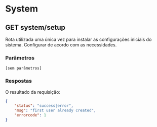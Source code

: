 # System

## GET system/setup

Rota utilizada uma única vez para instalar as configurações iniciais do sistema.
Configurar de acordo com as necessidades.

### Parâmetros

~~~
[sem parâmetros]
~~~

### Respostas

O resultado da requisição:

~~~ json
{
    "status": "success|error",
    "msg": "first user already created",
    "errorcode": 1
}
~~~